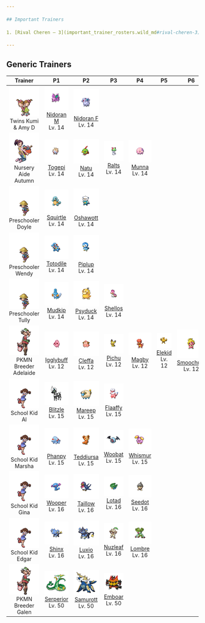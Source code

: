 ```yaml
---

## Important Trainers

1. [Rival Cheren – 3](important_trainer_rosters.wild_md#rival-cheren-3)

---
```


## Generic Trainers</h3>

| Trainer | P1 | P2 | P3 | P4 | P5 | P6 |
|:-------:|:--:|:--:|:--:|:--:|:--:|:--:|
| ![Twins Kumi & Amy D](../../assets/trainers/twins.png)<br>Twins Kumi & Amy D | ![Nidoran M](../../assets/sprites/nidoran-m/front.png)<br>[Nidoran M](../../pokemon/nidoran-m.wild_md/)<br>Lv. 14 | ![Nidoran F](../../assets/sprites/nidoran-f/front.png)<br>[Nidoran F](../../pokemon/nidoran-f.wild_md/)<br>Lv. 14 |
| ![Nursery Aide Autumn](../../assets/trainers/nursery_aide.png)<br>Nursery Aide Autumn | ![Togepi](../../assets/sprites/togepi/front.png)<br>[Togepi](../../pokemon/togepi.wild_md/)<br>Lv. 14 | ![Natu](../../assets/sprites/natu/front.png)<br>[Natu](../../pokemon/natu.wild_md/)<br>Lv. 14 | ![Ralts](../../assets/sprites/ralts/front.png)<br>[Ralts](../../pokemon/ralts.wild_md/)<br>Lv. 14 | ![Munna](../../assets/sprites/munna/front.png)<br>[Munna](../../pokemon/munna.wild_md/)<br>Lv. 14 |
| ![Preschooler Doyle](../../assets/trainers/preschooler.png)<br>Preschooler Doyle | ![Squirtle](../../assets/sprites/squirtle/front.png)<br>[Squirtle](../../pokemon/squirtle.wild_md/)<br>Lv. 14 | ![Oshawott](../../assets/sprites/oshawott/front.png)<br>[Oshawott](../../pokemon/oshawott.wild_md/)<br>Lv. 14 |
| ![Preschooler Wendy](../../assets/trainers/preschooler.png)<br>Preschooler Wendy | ![Totodile](../../assets/sprites/totodile/front.png)<br>[Totodile](../../pokemon/totodile.wild_md/)<br>Lv. 14 | ![Piplup](../../assets/sprites/piplup/front.png)<br>[Piplup](../../pokemon/piplup.wild_md/)<br>Lv. 14 |
| ![Preschooler Tully](../../assets/trainers/preschooler.png)<br>Preschooler Tully | ![Mudkip](../../assets/sprites/mudkip/front.png)<br>[Mudkip](../../pokemon/mudkip.wild_md/)<br>Lv. 14 | ![Psyduck](../../assets/sprites/psyduck/front.png)<br>[Psyduck](../../pokemon/psyduck.wild_md/)<br>Lv. 14 | ![Shellos](../../assets/sprites/shellos/front.png)<br>[Shellos](../../pokemon/shellos.wild_md/)<br>Lv. 14 |
| ![PKMN Breeder Adelaide](../../assets/trainers/pkmn_breeder.png)<br>PKMN Breeder Adelaide | ![Igglybuff](../../assets/sprites/igglybuff/front.png)<br>[Igglybuff](../../pokemon/igglybuff.wild_md/)<br>Lv. 12 | ![Cleffa](../../assets/sprites/cleffa/front.png)<br>[Cleffa](../../pokemon/cleffa.wild_md/)<br>Lv. 12 | ![Pichu](../../assets/sprites/pichu/front.png)<br>[Pichu](../../pokemon/pichu.wild_md/)<br>Lv. 12 | ![Magby](../../assets/sprites/magby/front.png)<br>[Magby](../../pokemon/magby.wild_md/)<br>Lv. 12 | ![Elekid](../../assets/sprites/elekid/front.png)<br>[Elekid](../../pokemon/elekid.wild_md/)<br>Lv. 12 | ![Smoochum](../../assets/sprites/smoochum/front.png)<br>[Smoochum](../../pokemon/smoochum.wild_md/)<br>Lv. 12 |
| ![School Kid Al](../../assets/trainers/school_kid.png)<br>School Kid Al | ![Blitzle](../../assets/sprites/blitzle/front.png)<br>[Blitzle](../../pokemon/blitzle.wild_md/)<br>Lv. 15 | ![Mareep](../../assets/sprites/mareep/front.png)<br>[Mareep](../../pokemon/mareep.wild_md/)<br>Lv. 15 | ![Flaaffy](../../assets/sprites/flaaffy/front.png)<br>[Flaaffy](../../pokemon/flaaffy.wild_md/)<br>Lv. 15 |
| ![School Kid Marsha](../../assets/trainers/school_kid.png)<br>School Kid Marsha | ![Phanpy](../../assets/sprites/phanpy/front.png)<br>[Phanpy](../../pokemon/phanpy.wild_md/)<br>Lv. 15 | ![Teddiursa](../../assets/sprites/teddiursa/front.png)<br>[Teddiursa](../../pokemon/teddiursa.wild_md/)<br>Lv. 15 | ![Woobat](../../assets/sprites/woobat/front.png)<br>[Woobat](../../pokemon/woobat.wild_md/)<br>Lv. 15 | ![Whismur](../../assets/sprites/whismur/front.png)<br>[Whismur](../../pokemon/whismur.wild_md/)<br>Lv. 15 |
| ![School Kid Gina](../../assets/trainers/school_kid.png)<br>School Kid Gina | ![Wooper](../../assets/sprites/wooper/front.png)<br>[Wooper](../../pokemon/wooper.wild_md/)<br>Lv. 16 | ![Taillow](../../assets/sprites/taillow/front.png)<br>[Taillow](../../pokemon/taillow.wild_md/)<br>Lv. 16 | ![Lotad](../../assets/sprites/lotad/front.png)<br>[Lotad](../../pokemon/lotad.wild_md/)<br>Lv. 16 | ![Seedot](../../assets/sprites/seedot/front.png)<br>[Seedot](../../pokemon/seedot.wild_md/)<br>Lv. 16 |
| ![School Kid Edgar](../../assets/trainers/school_kid.png)<br>School Kid Edgar | ![Shinx](../../assets/sprites/shinx/front.png)<br>[Shinx](../../pokemon/shinx.wild_md/)<br>Lv. 16 | ![Luxio](../../assets/sprites/luxio/front.png)<br>[Luxio](../../pokemon/luxio.wild_md/)<br>Lv. 16 | ![Nuzleaf](../../assets/sprites/nuzleaf/front.png)<br>[Nuzleaf](../../pokemon/nuzleaf.wild_md/)<br>Lv. 16 | ![Lombre](../../assets/sprites/lombre/front.png)<br>[Lombre](../../pokemon/lombre.wild_md/)<br>Lv. 16 |
| ![PKMN Breeder Galen](../../assets/trainers/pkmn_breeder.png)<br>PKMN Breeder Galen | ![Serperior](../../assets/sprites/serperior/front.png)<br>[Serperior](../../pokemon/serperior.wild_md/)<br>Lv. 50 | ![Samurott](../../assets/sprites/samurott/front.png)<br>[Samurott](../../pokemon/samurott.wild_md/)<br>Lv. 50 | ![Emboar](../../assets/sprites/emboar/front.png)<br>[Emboar](../../pokemon/emboar.wild_md/)<br>Lv. 50 |

